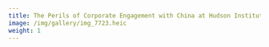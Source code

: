 ```yaml
---
title: The Perils of Corporate Engagement with China at Hudson Institute
image: /img/gallery/img_7723.heic
weight: 1
---
```

